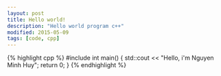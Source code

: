 ```yaml
---
layout: post
title: Hello world!
description: "Hello world program c++"
modified: 2015-05-09
tags: [code, cpp]
---
```

{% highlight cpp %}
#include <iostream>
int main()
{
	std::cout << "Hello, i'm Nguyen Minh Huy";
	return 0;
}
{% endhighlight %}
